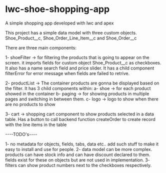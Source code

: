 # lwc-shoe-shopping-app

A simple shopping app developed with lwc and apex

This project has a simple data model with three custom objects. Shoe_Product__c, Shoe_Order_Line_Item__c and Shoe_Order__c 

There are three main components:

1- shoeFilter -> for filtering the products that is going to appear on the screen. it imports fields for custom object Shoe_Product__c as checkboxes. It also has a name search field and price slider. It has a child component filterError for error message when fields are failed to retrive.

2- productList -> The container products are gonna be displayed based on the filter. It has 3 child components within: 
  a- shoe -> for each product showed in the container
  b- paging -> for showing products in multiple pages and switching in between them.
  c- logo -> logo to show when there are no products to show

3- cart -> shopping cart component to show products selected in a data table. Has a button to call backend function createOrder to create record with the line items in the table


----TODO's----

1- no metadata for objects, fields, tabs, data etc.. add such stuff to make it easy to install and use for people.
2- data model can be more complex. products can have stock info and can have discount declared to them. fields exist for these on objects but are not used in implementation.
3- filters can show product numbers next to the checkboxes respectively.





